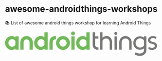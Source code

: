 # awesome-androidthings-workshops
📚 List of awesome android things workshop for learning Android Things

<img src="android-things.png" width="500px"/>
